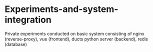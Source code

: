 # Experiments-and-system-integration
Private experiments conducted on basic system consisting of nginx (reverse-proxy), vue (frontend), ducts python server (backend), redis (database)
